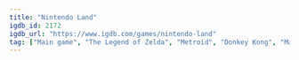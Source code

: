 ```yaml
---
title: "Nintendo Land"
igdb_id: 2172
igdb_url: "https://www.igdb.com/games/nintendo-land"
tag: ["Main game", "The Legend of Zelda", "Metroid", "Donkey Kong", "Mario", "Pikmin", "Yoshi", "F-Zero", "Animal Crossing", "Nintendo", "Nintendo EAD Software Development Group No.2", "Shooter", "Platform", "Puzzle", "Racing", "Sport", "Adventure", "Single player", "Multiplayer", "Co-operative", "Split screen", "First person", "Third person", "Bird view / Isometric", "Side view", "Action", "Science fiction", "Party"]
---
```

